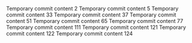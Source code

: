 Temporary commit content 2
Temporary commit content 5
Temporary commit content 33
Temporary commit content 37
Temporary commit content 51
Temporary commit content 65
Temporary commit content 77
Temporary commit content 111
Temporary commit content 121
Temporary commit content 122
Temporary commit content 124
